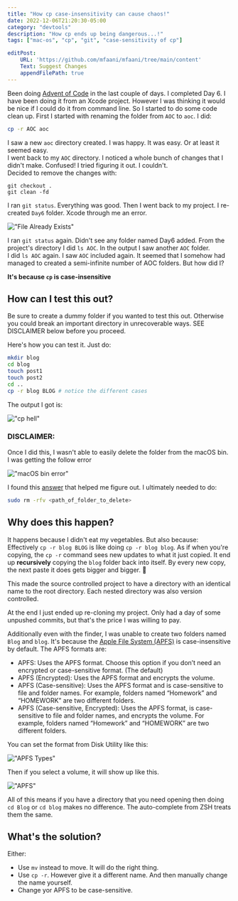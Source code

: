 ```yaml
---
title: "How cp case-insensitivity can cause chaos!"
date: 2022-12-06T21:20:30-05:00
category: "devtools"
description: "How cp ends up being dangerous...!"
tags: ["mac-os", "cp", "git", "case-sensitivity of cp"]

editPost:
    URL: 'https://github.com/mfaani/mfaani/tree/main/content'
    Text: Suggest Changes
    appendFilePath: true
---
```


Been doing [Advent of Code](https://adventofcode.com) in the last couple of days. I completed Day 6. I have been doing it from an Xcode project. However I was thinking it would be nice if I could do it from command line. So I started to do some code clean up. First I started with renaming the folder from `AOC` to `aoc`. I did: 

```bash
cp -r AOC aoc
```

I saw a new `aoc` directory created. I was happy. It was easy. Or at least it seemed easy.  
I went back to my `AOC` directory. I noticed a whole bunch of changes that I didn't make. Confused! I tried figuring it out. I couldn't.  
Decided to remove the changes with:

```
git checkout .
git clean -fd
```

I ran `git status`. Everything was good. Then I went back to my project. I re-created `Day6` folder. Xcode through me an error.

!["File Already Exists"](/xcode-path-already-exists.png)

I ran `git status` again. Didn't see any folder named Day6 added. From the project's directory I did `ls AOC`. In the output I saw another `AOC` folder.  
I did `ls AOC` again. I saw `AOC` included again. It seemed that I somehow had managed to created a semi-infinite number of AOC folders. But how did I?

**It's because `cp` is case-insensitive**

## How can I test this out?

Be sure to create a dummy folder if you wanted to test this out. Otherwise you could break an important directory in unrecoverable ways. SEE DISCLAIMER below before you proceed.


Here's how you can test it. Just do: 

```bash
mkdir blog
cd blog
touch post1
touch post2
cd ..
cp -r blog BLOG # notice the different cases
```

The output I got is: 

!["cp hell"](/cp-hell.png)

### DISCLAIMER: 

Once I did this, I wasn't able to easily delete the folder from the macOS bin. I was getting the follow error

!["macOS bin error"](/macOS-bin-error.png)

I found this [answer](https://apple.stackexchange.com/questions/412996/folder-wont-delete-from-trash-for-cant-delete-imageitems-because-its-pathn/435567#435567) that helped me figure out. I ultimately needed to do: 

```bash
sudo rm -rfv <path_of_folder_to_delete>
```

## Why does this happen? 
It happens because I didn't eat my vegetables. But also because:  
Effectively `cp -r blog BLOG` is like doing `cp -r blog blog`. 
As if when you're copying, the `cp -r` command sees new updates to what it just copied. It end up **recursively** copying the `blog` folder back into itself. By every new copy, the next paste it does gets bigger and bigger. 🤷

This made the source controlled project to have a directory with an identical name to the root directory. Each nested directory was also version controlled. 

At the end I just ended up re-cloning my project. Only had a day of some unpushed commits, but that's the price I was willing to pay. 

Additionally even with the finder, I was unable to create two folders named `Blog` and `blog`. It's because the [Apple File System (APFS)](https://support.apple.com/guide/disk-utility/file-system-formats-dsku19ed921c/mac) is case-insensitive by default. The APFS formats are: 

- APFS: Uses the APFS format. Choose this option if you don’t need an encrypted or case-sensitive format. (The default)
- APFS (Encrypted): Uses the APFS format and encrypts the volume.
- APFS (Case-sensitive): Uses the APFS format and is case-sensitive to file and folder names. For example, folders named “Homework” and “HOMEWORK” are two different folders.
- APFS (Case-sensitive, Encrypted): Uses the APFS format, is case-sensitive to file and folder names, and encrypts the volume. For example, folders named “Homework” and “HOMEWORK” are two different folders.

You can set the format from Disk Utility like this: 

!["APFS Types"](/add-apfs-volume.png)

Then if you select a volume, it will show up like this.

!["APFS"](/APFS.jpg "Shows the encrypted and case-sensitive formats. You can add/view from 'Disk Utility'")

All of this means if you have a directory that you need opening then doing `cd Blog` or `cd blog` makes no difference. The auto-complete from ZSH treats them the same.

## What's the solution? 
Either: 
- Use `mv` instead to move. It will do the right thing.
- Use `cp -r`. However give it a different name. And then manually change the name yourself. 
- Change yor APFS to be case-sensitive. 
